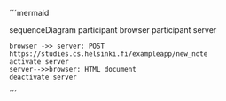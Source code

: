 ´´´mermaid

sequenceDiagram
    participant browser
    participant server

    browser ->> server: POST https://studies.cs.helsinki.fi/exampleapp/new_note
    activate server
    server-->>browser: HTML document
    deactivate server

´´´
